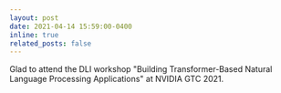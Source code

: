 ```yaml
---
layout: post
date: 2021-04-14 15:59:00-0400
inline: true
related_posts: false
---
```


Glad to attend the DLI workshop "Building Transformer-Based Natural Language Processing Applications" at NVIDIA GTC 2021.
